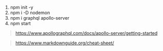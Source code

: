 1. npm init -y
2. npm i -D nodemon
3. npm i graphql apollo-server
4. npm start

> https://www.apollographql.com/docs/apollo-server/getting-started

> https://www.markdownguide.org/cheat-sheet/